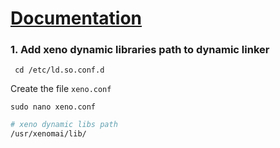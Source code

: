 # [Documentation](https://source.denx.de/Xenomai/xenomai/-/wikis/Building_Applications_For_Xenomai_3)
### 1. Add xeno dynamic libraries path to dynamic linker

```
 cd /etc/ld.so.conf.d
```

Create the file ``xeno.conf``
```
sudo nano xeno.conf
```

```bash
# xeno dynamic libs path
/usr/xenomai/lib/
```


